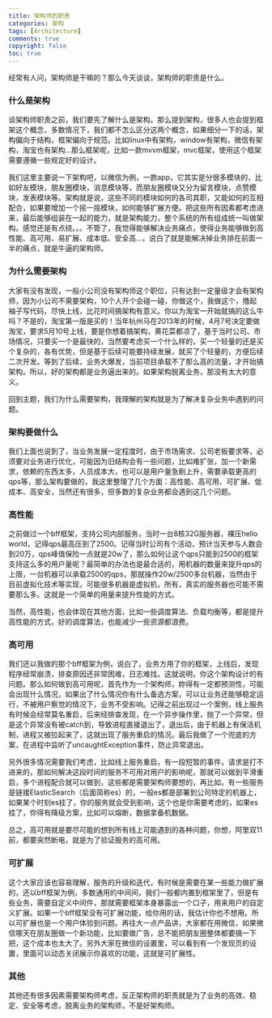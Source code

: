 ```yaml
---
title: 架构师的职责
categories: 架构
tags: [Architecture]
comments: true
copyright: false
toc: true
---
```


经常有人问，架构师是干嘛的？那么今天谈谈，架构师的职责是什么。
### 什么是架构
谈架构师职责之前，我们要先了解什么是架构。那么提到架构，很多人也会提到框架这个概念，多数情况下，我们都不怎么区分这两个概念，如果细分一下的话，架构偏向于结构，框架偏向于规范。比如linux中有架构，window有架构，微信有架构，淘宝也有架构...那么框架呢，比如一款mvvm框架，mvc框架，使用这个框架需要遵循一些规定好的设计。

我们这里主要说一下架构吧，以微信为例，一款app，它其实是分很多模块的，比如好友模块，朋友圈模块，消息模块等，而朋友圈模块又分为留言模块，点赞模块，发表模块等。架构就是说，这些不同的模块如何的各司其职，又能如何的互相配合，如果要增加一个摇一摇模块，如何能够扩展方便。把这些所有因素都考虑进来，最后能够组装在一起的能力，就是架构能力，整个系统的所有组成统一叫做架构。感觉还是有点绕。。。不管了，我觉得能够解决业务痛点，使得业务能够做到高性能、高可用、易扩展、成本低、安全高...，说白了就是能解决掉业务排在前面一半的痛点，就是牛逼的架构师。

### 为什么需要架构
大家有没有发现，一般小公司没有架构师这个职位，只有达到一定量级才会有架构师，因为小公司不需要架构，10个人开个会碰一碰，你做这个，我做这个，撸起袖子写代码，尽快上线，比花时间搞架构有意义。你以为淘宝一开始就搞的这么牛吗？不是的，淘宝第一版是买的！当年杭州马在2013年的时候，4月7号决定要做淘宝，要求5月10号上线，要是你想着搞架构，黄花菜都凉了，基于当时公司、市场情况，只要买一个是最快的，当然要考虑买一个什么样的，买一个轻量的还是买个复杂的，各有优势，但是基于后续可能要持续发展，就买了个轻量的，方便后续二次开发。等到了后续，业务大爆发，当前项目承载不了那么高的流量，才开始搞架构。所以，好的架构都是业务逼出来的。如果架构脱离业务，那没有太大的意义。

回到主题，我们为什么需要架构，我理解的架构就是为了解决复杂业务中遇到的问题。

### 架构要做什么
我们上面也说到了，当业务发展一定程度时，由于市场需求、公司老板要求等，必须要对业务进行优化，可能因为旧结构会有一些问题，比如难扩张，加一个新需求，依赖的东西太多，人员成本大，也可以是用户量急剧上升，需要承载更高的qps等，那么架构要做的，我这里整理了几个方面：高性能、高可用、可扩展、低成本、高安全，当然还有很多，但多数的复杂业务都会遇到这几个问题。

### 高性能

之前做过一个bff框架，支持公司内部服务，当时一台8核32G服务器，裸压hello world，记得qps最高压到了2500。记得当时公司有个活动，预计当天参与人数会到20万，qps峰值保险一点就是20w了，那么如何让这个qps只能到2500的框架支持这么多的用户量呢？最简单的办法也是最合适的，用机器的数量来提升qps的上限，一台机器可以承载2500的qps，那就操作20w/2500多台机器，当然由于目前虚拟化技术等实现，可能很多机器是虚拟机，所有，真实的服务器也可能不需要那么多。这就是一个简单的用量来提升性能的方式。

当然，高性能，也会体现在其他方面，比如一些调度算法、负载均衡等，都是提升高性能的方式，好的调度算法，也能减少一些资源都浪费。

### 高可用

我们还以我做的那个bff框架为例，说白了，业务方用了你的框架，上线后，发现程序经常崩溃，排查原因还非常困难，日志难找。这就说明，你这个架构设计的有问题。那么如何做到高可用呢，首先作为一个架构师，妳得有一定都预测性，可能会出现什么情况，如果出了什么情况你有什么备选方案，可以让业务还能够稳定运行，不被用户察觉的情况下，业务不受影响。记得之前出现过一个案例，线上服务有时候会经常莫名重启，后来经排查发现，在一个异步操作里，抛了一个异常，但是这个异常没有被catch到，导致进程直接退出了，退出后，由于机器上有保活机制，进程又被拉起来了，这就出现了服务重启的情况。最后我做了一个兜底的方案，在进程中监听了uncaughtException事件，防止异常退出。

另外很多情况需要我们考虑，比如线上服务重启，有一段短暂的事件，请求是打不进来的，那如何解决这段时间的服务不可用对用户的影响呢，那就可以做到平滑重启，多个进程配合就可以做到，这些都是需要架构师要想的，再比如，有一些服务是链接ElasticSearch（后面简称es）的，一般es都是部署到公司特定的机器上，如果某个时刻es挂了，你的服务就会受到影响，这个也是你需要考虑的，如果es挂了，你得有降级方案，比如可以熔断，数据拿备机数据。

总之，高可用就是要尽可能的想到所有线上可能遇到的各种问题，你想，阿里双11前，都要突然断电，就是为了验证服务的高可用。

### 可扩展
这个大家应该也容易理解，服务的升级和迭代，有时候是需要在某一些能力做扩展的，还以bff框架为例，多数通用的中间间，我们一般都内置到框架里了，但是有些业务，需要自定义中间件，那就需要框架本身暴露出一个口子，用来用户的自定义扩展。如果一个bff框架没有可扩展功能，给你用的话，我估计你也不想用。所以可扩展也是一个用户体验到问题。再往大一点产品讲，大家都在用微信，如果微信哪天在朋友圈做一个新功能，比如要做广告，总不能把朋友圈整体都要搞一下把，这个成本也太大了。另外大家在微信的设置里，可以看到有一个发现页的设置，里面可以动态关闭展示你喜欢的功能，这就是可扩展性。

### 其他
其他还有很多因素需要架构师考虑，反正架构师的职责就是为了业务的高效、稳定、安全等考虑，脱离业务的架构师，不是好架构师。
